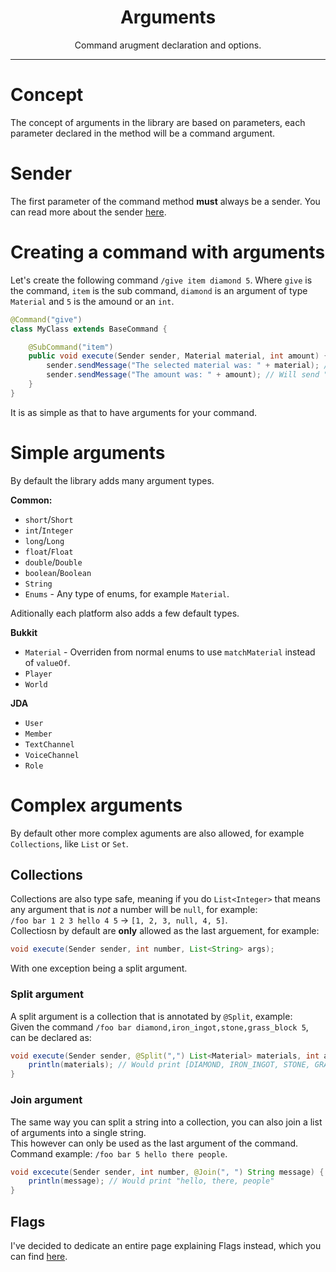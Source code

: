 <center><h1>Arguments</h1></center>
<center>
<p>Command arugment declaration and options.</p>
</center>

---

# Concept
The concept of arguments in the library are based on parameters, each parameter declared in the method will be a command argument.

# Sender
The first parameter of the command method **must** always be a sender. You can read more about the sender [here](/).

# Creating a command with arguments
Let's create the following command `/give item diamond 5`. Where `give` is the command, `item` is the sub command, `diamond` is an argument of type `Material` and `5` is the amound or an `int`.
```java
@Command("give")
class MyClass extends BaseCommand {

    @SubCommand("item")
    public void execute(Sender sender, Material material, int amount) {
        sender.sendMessage("The selected material was: " + material); // Will send "diamond"
        sender.sendMessage("The amount was: " + amount); // Will send "5"
    }
}
```
It is as simple as that to have arguments for your command.

# Simple arguments
By default the library adds many argument types.

**Common:**
* `short`/`Short`
* `int`/`Integer`
* `long`/`Long`
* `float`/`Float`
* `double`/`Double`
* `boolean`/`Boolean`
* `String`
* `Enums` - Any type of enums, for example `Material`.

Aditionally each platform also adds a few default types.

**Bukkit**
* `Material` - Overriden from normal enums to use `matchMaterial` instead of `valueOf`.
* `Player`
* `World`

**JDA**
* `User`
* `Member`
* `TextChannel`
* `VoiceChannel`
* `Role`

# Complex arguments
By default other more complex aguments are also allowed, for example `Collections`, like `List` or `Set`.  

## Collections
Collections are also type safe, meaning if you do `List<Integer>` that means any argument that is *not* a number will be `null`, for example:  
`/foo bar 1 2 3 hello 4 5` -> `[1, 2, 3, null, 4, 5]`.  
Collectiosn by default are **only** allowed as the last arguement, for example:
```java
void execute(Sender sender, int number, List<String> args);
```
With one exception being a split argument.

### Split argument
A split argument is a collection that is annotated by `@Split`, example:  
Given the command `/foo bar diamond,iron_ingot,stone,grass_block 5`, can be declared as:  
```java
void execute(Sender sender, @Split(",") List<Material> materials, int amount) {
    println(materials); // Would print [DIAMOND, IRON_INGOT, STONE, GRASS_BLOCK]
}
```

### Join argument
The same way you can split a string into a collection, you can also join a list of arguments into a single string.  
This however can only be used as the last argument of the command.  
Command example: `/foo bar 5 hello there people`.
```java
void excecute(Sender sender, int number, @Join(", ") String message) {
    println(message); // Would print "hello, there, people"
}
```

## Flags
I've decided to dedicate an entire page explaining Flags instead, which you can find [here](/).


